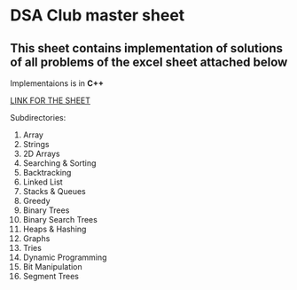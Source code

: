 # DSA Club master sheet

## This sheet contains implementation of solutions of all problems of the excel sheet attached below

Implementaions is in **C++** 

[LINK FOR THE SHEET](https://docs.google.com/spreadsheets/d/1lPKeey7kyKeSZgrmREUDGsug28Xj-GGx321wLGLvBZA/edit?usp=sharing)

Subdirectories:

<ol>
<li> Array
<li> Strings
<li> 2D Arrays
<li> Searching & Sorting
<li> Backtracking
<li> Linked List
<li> Stacks & Queues
<li> Greedy
<li> Binary Trees
<li> Binary Search Trees
<li> Heaps & Hashing
<li> Graphs
<li> Tries
<li> Dynamic Programming 
<li> Bit Manipulation
<li> Segment Trees
</ol>

